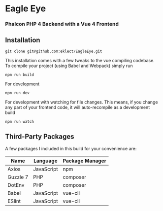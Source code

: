 # Eagle Eye
### Phalcon PHP 4 Backend with a Vue 4 Frontend

## Installation
```
git clone git@github.com:eklect/EagleEye.git

```

This installation comes with a few tweaks to the vue compiling codebase. To compile your project (using Babel and Webpack) simply run
```
npm run build
```

For development
```
npm run dev
```
For development with watching for file changes. This means, if you change any part of your frontend code, it will auto-recompile as a development build
```
npm run watch
```
## Third-Party Packages
A few packages I included in this build for your convenience are:

Name | Language | Package Manager
-|-|-
Axios | JavaScript | npm
Guzzle 7 | PHP | composer
DotEnv | PHP | composer
Babel | JavaScript | vue-cli
ESlint | JavaScript | vue-cli
